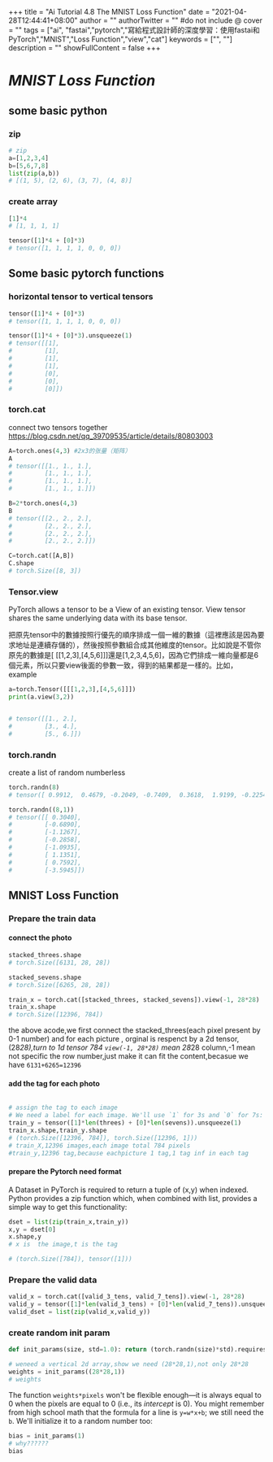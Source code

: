 +++
title = "Ai Tutorial 4.8 The MNIST Loss Function"
date = "2021-04-28T12:44:41+08:00"
author = ""
authorTwitter = "" #do not include @
cover = ""
tags = ["ai", "fastai","pytorch","寫給程式設計師的深度學習：使用fastai和PyTorch","MNIST","Loss Function","view","cat"]
keywords = ["", ""]
description = ""
showFullContent = false
+++
# _MNIST Loss Function_

## some basic python 

### zip
```py
# zip
a=[1,2,3,4]
b=[5,6,7,8]
list(zip(a,b))
# [(1, 5), (2, 6), (3, 7), (4, 8)]
```
### create array 
```py
[1]*4
# [1, 1, 1, 1]
```
```py
tensor([1]*4 + [0]*3)
# tensor([1, 1, 1, 1, 0, 0, 0])
```

## Some basic pytorch functions

### horizontal tensor to vertical tensors

```py
tensor([1]*4 + [0]*3)
# tensor([1, 1, 1, 1, 0, 0, 0])
```
```py
tensor([1]*4 + [0]*3).unsqueeze(1)
# tensor([[1],
#         [1],
#         [1],
#         [1],
#         [0],
#         [0],
#         [0]])
```
### torch.cat
connect two tensors together
https://blog.csdn.net/qq_39709535/article/details/80803003

```py
A=torch.ones(4,3) #2x3的张量（矩阵）                                     
A
# tensor([[1., 1., 1.],
#         [1., 1., 1.],
#         [1., 1., 1.],
#         [1., 1., 1.]])
```
```py
B=2*torch.ones(4,3)
B
# tensor([[2., 2., 2.],
#         [2., 2., 2.],
#         [2., 2., 2.],
#         [2., 2., 2.]])
```
```py
C=torch.cat([A,B])
C.shape
# torch.Size([8, 3])
```

### Tensor.view
PyTorch allows a tensor to be a View of an existing tensor. View tensor shares the same underlying data with its base tensor.  

把原先tensor中的數據按照行優先的順序排成一個一維的數據（這裡應該是因為要求地址是連續存儲的），然後按照參數組合成其他維度的tensor。比如說是不管你原先的數據是[ [[1,2,3],[4,5,6]]]還是[1,2,3,4,5,6]，因為它們排成一維向量都是6個元素，所以只要view後面的參數一致，得到的結果都是一樣的。比如，
example
```py
a=torch.Tensor([[[1,2,3],[4,5,6]]])
print(a.view(3,2))


# tensor([[1., 2.],
#         [3., 4.],
#         [5., 6.]])
```

### torch.randn
create a list of random numberless
```py
torch.randn(8)
# tensor([ 0.9912,  0.4679, -0.2049, -0.7409,  0.3618,  1.9199, -0.2254, -0.3417])

```

```py
torch.randn((8,1))
# tensor([[ 0.3040],
#         [-0.6890],
#         [-1.1267],
#         [-0.2858],
#         [-1.0935],
#         [ 1.1351],
#         [ 0.7592],
#         [-3.5945]])
```
## MNIST Loss Function
### Prepare the train data
#### connect the photo
```py
stacked_threes.shape
# torch.Size([6131, 28, 28])
```
```py
stacked_sevens.shape
# torch.Size([6265, 28, 28])
```
```py
train_x = torch.cat([stacked_threes, stacked_sevens]).view(-1, 28*28)
train_x.shape
# torch.Size([12396, 784])
```
the above acode,we first connect the stacked_threes(each pixel present by 0-1 number) and
for each picture , orginal is respenct by a 2d tensor,(28*28),turn to 1d tensor 784
`view(-1, 28*28)` mean 28*28 column,-1 mean not specific the row number,just make it can fit the content,becasue we have
`6131+6265=12396`

#### add the tag for each photo

```py

# assign the tag to each image
# We need a label for each image. We'll use `1` for 3s and `0` for 7s:
train_y = tensor([1]*len(threes) + [0]*len(sevens)).unsqueeze(1)
train_x.shape,train_y.shape
# (torch.Size([12396, 784]), torch.Size([12396, 1]))
# train_X,12396 images,each image total 784 pixels
#train_y,12396 tag,because eachpicture 1 tag,1 tag inf in each tag
```

#### prepare the Pytorch need format
A Dataset in PyTorch is required to return a tuple of (x,y) when indexed. Python provides a zip function which, when combined with list, provides a simple way to get this functionality:


```py
dset = list(zip(train_x,train_y))
x,y = dset[0]
x.shape,y
# x is  the image,t is the tag

# (torch.Size([784]), tensor([1]))
```

### Prepare the valid data
```py
valid_x = torch.cat([valid_3_tens, valid_7_tens]).view(-1, 28*28)
valid_y = tensor([1]*len(valid_3_tens) + [0]*len(valid_7_tens)).unsqueeze(1)
valid_dset = list(zip(valid_x,valid_y))
```

### create random init param

```py
def init_params(size, std=1.0): return (torch.randn(size)*std).requires_grad_()
```

```py
# weneed a vertical 2d array,show we need (28*28,1),not only 28*28
weights = init_params((28*28,1))
# weights
```
The function `weights*pixels` won't be flexible enough—it is always equal to 0 when the pixels are equal to 0 (i.e., its *intercept* is 0). You might remember from high school math that the formula for a line is `y=w*x+b`; we still need the `b`. We'll initialize it to a random number too:
```py
bias = init_params(1)
# why??????
bias
```